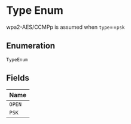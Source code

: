 
# Type Enum

wpa2-AES/CCMPp is assumed when `type`==`psk`

## Enumeration

`TypeEnum`

## Fields

| Name |
|  --- |
| `OPEN` |
| `PSK` |

